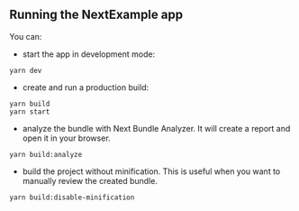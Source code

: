 ## Running the NextExample app

You can:

- start the app in development mode:

```
yarn dev
```

- create and run a production build:

```
yarn build
yarn start
```

- analyze the bundle with Next Bundle Analyzer. It will create a report and open it in your browser.

```
yarn build:analyze
```

- build the project without minification. This is useful when you want to manually review the created bundle.

```
yarn build:disable-minification
```
